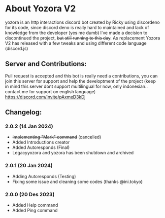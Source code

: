 # About Yozora V2

yozora is an http interactions discord bot created by Ricky using discordeno for its code, since discord deno is really hard to maintained and lack of knowledge from the developer (yes me dumb) I've made a decision to discontinued the project, ~~but still running to this day~~. As replacement Yozora V2 has released with a few tweaks and using different code language (discord.js)

## Server and Contributions:
Pull request is accepted and this bot is really need a contributions, you can join this server for support and help the developtment of the project
(keep in mind this server dont support multilingual for now, only indonesian.. contact me for support on english language)
https://discord.com/invite/pAxmeD3kDj

## Changelog:
### 2.0.2 (14 Jan 2024)
- ~~Implementing "Mark" command~~ (cancelled)
- Added Introductions creator
- Added Autoresponds (Final)
- Legacyyozora and yozora has been shutdown and archived

### 2.0.1 (20 Jan 2024)
- Adding Autoresponds (Testing)
- Fixing some issue and cleaning some codes (thanks @ini.tokyo)

### 2.0.0 (20 Des 2023)
- Added Help command
- Added Ping command
